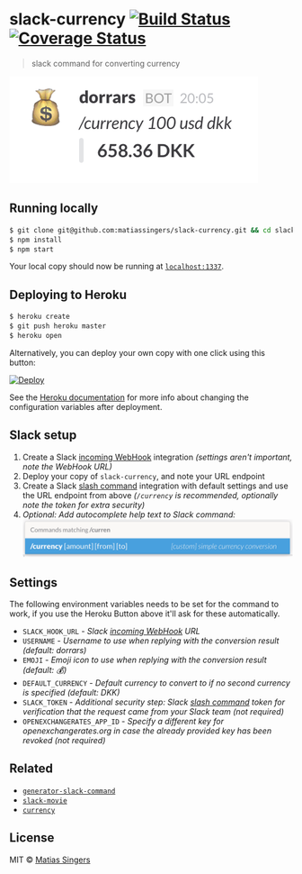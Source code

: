 # slack-currency [![Build Status][travis-badge]][travis] [![Coverage Status][coveralls-badge]][coveralls]
> slack command for converting currency

![slack-currency screenshot example](screenshot-slack-reply.png)


## Running locally
```sh
$ git clone git@github.com:matiassingers/slack-currency.git && cd slack-currency
$ npm install
$ npm start
```

Your local copy should now be running at [`localhost:1337`](http://localhost:1337).

## Deploying to Heroku
```sh
$ heroku create
$ git push heroku master
$ heroku open
```

Alternatively, you can deploy your own copy with one click using this button:

[![Deploy](https://www.herokucdn.com/deploy/button.svg)](https://heroku.com/deploy?template=https://github.com/matiassingers/slack-currency)

See the [Heroku documentation](https://devcenter.heroku.com/articles/config-vars) for more info about changing the configuration variables after deployment.

## Slack setup
1. Create a Slack [incoming WebHook][slack-webhook] integration *(settings aren't important, note the WebHook URL)*
2. Deploy your copy of `slack-currency`, and note your URL endpoint
3. Create a Slack [slash command][slack-command] integration with default settings and use the URL endpoint from above *(`/currency` is recommended, optionally note the token for extra security)*
4. *Optional: Add autocomplete help text to Slack command:*
  ![slack command autocomplete help](screenshot-slack-autocomplete.png)


## Settings
The following environment variables needs to be set for the command to work, if you use the Heroku Button above it'll ask for these automatically.

- `SLACK_HOOK_URL` - *Slack [incoming WebHook][slack-webhook] URL*
- `USERNAME` - *Username to use when replying with the conversion result (default: dorrars)*
- `EMOJI` - *Emoji icon to use when replying with the conversion result (default: :moneybag:)*
- `DEFAULT_CURRENCY` - *Default currency to convert to if no second currency is specified (default: DKK)*
- `SLACK_TOKEN` - *Additional security step: Slack [slash command][slack-command] token for verification that the request came from your Slack team (not required)*
- `OPENEXCHANGERATES_APP_ID` - *Specify a different key for openexchangerates.org in case the already provided key has been revoked (not required)*


## Related
- [`generator-slack-command`](https://github.com/matiassingers/generator-slack-command)
- [`slack-movie`](https://github.com/matiassingers/slack-movie)
- [`currency`](https://github.com/srn/currency)


## License

MIT © [Matias Singers](http://mts.io)

[slack-webhook]: https://my.slack.com/services/new/incoming-webhook/
[slack-command]: https://my.slack.com/services/new/slash-commands
[travis]: https://travis-ci.org/matiassingers/slack-currency
[travis-badge]: http://img.shields.io/travis/matiassingers/slack-currency.svg?style=flat-square
[coveralls]: https://coveralls.io/r/matiassingers/slack-currency
[coveralls-badge]: http://img.shields.io/coveralls/matiassingers/slack-currency.svg?style=flat-square

